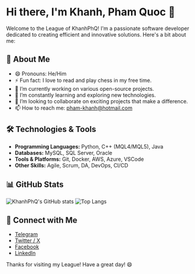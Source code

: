 # Hi there, I'm Khanh, Pham Quoc 👋

Welcome to the League of KhanhPhQ!
I'm a passionate software developer dedicated to creating efficient and innovative solutions. Here's a bit about me:

## 🚀 About Me

- 😄 Pronouns: He/Him
- ⚡ Fun fact: I love to read and play chess in my free time.
- 🔭 I’m currently working on various open-source projects.
- 🌱 I’m constantly learning and exploring new technologies.
- 👯 I’m looking to collaborate on exciting projects that make a difference.
- 📫 How to reach me: [pham-khanh@hotmail.com](mailto:pham-khanh@hotmail.com)

## 🛠️ Technologies & Tools

- **Programming Languages:** Python, C++ (MQL4/MQL5), Java
- **Databases:** MySQL, SQL Server, Oracle
- **Tools & Platforms:** Git, Docker, AWS, Azure, VSCode
- **Other Skills:** Agile, Scrum, DA, DevOps, CI/CD

## 📊 GitHub Stats

![KhanhPhQ's GitHub stats](https://github-readme-stats.vercel.app/api?username=KhanhPhQ&show_icons=true&theme=radical)
![Top Langs](https://github-readme-stats.vercel.app/api/top-langs/?username=KhanhPhQ&layout=compact&theme=radical)

## 🔗 Connect with Me

- [Telegram](https://t.me/kanp110)
- [Twitter / X](https://x.com/KhanhPQ110)
- [Facebook](https://www.facebook.com/khanhph.q)
- [LinkedIn](https://www.linkedin.com/in/khanhphq)

Thanks for visiting my League! Have a great day! 😄
